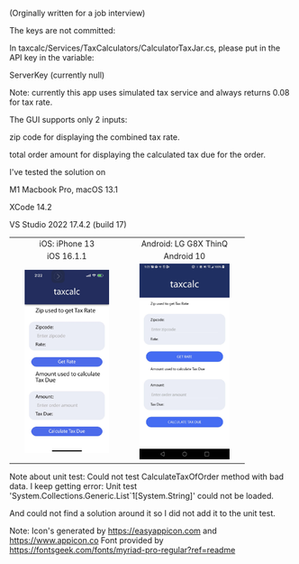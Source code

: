 (Orginally written for a job interview)

The keys are not committed:

In taxcalc/Services/TaxCalculators/CalculatorTaxJar.cs, please put in
the API key in the variable:

ServerKey (currently null)

Note: currently this app uses simulated tax service and always returns 0.08 for tax rate.

The GUI supports only 2 inputs:

zip code for displaying the combined tax rate.

total order amount for displaying the calculated tax due for the order.

I've tested the solution on 

M1 Macbook Pro, macOS 13.1

XCode 14.2

VS Studio 2022 17.4.2 (build 17)

<table>
  <tr>
    <td><center>iOS: iPhone 13</center></td>
    <td><center>Android: LG G8X ThinQ</center></td>
  </tr>
  <tr>
    <td><center>iOS 16.1.1</center></td>
    <td><center>Android 10</center></td>
  </tr>
  <tr>
    <td><img src="images/ios_screenshot.jpg" width="150" hspace="20"/></td>
    <td><img src="images/android_screenshot.jpg" width="160" hspace="20"/></td>
  </tr>
</table>

Note about unit test: Could not test CalculateTaxOfOrder method with bad data.
I keep getting error:
Unit test 'System.Collections.Generic.List`1[System.String]' could not be loaded.

And could not find a solution around it so I did not add it to the unit test.


Note:
Icon's generated by https://easyappicon.com and https://www.appicon.co
Font provided by https://fontsgeek.com/fonts/myriad-pro-regular?ref=readme
